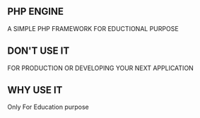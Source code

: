 ## PHP ENGINE 
A SIMPLE PHP FRAMEWORK FOR EDUCTIONAL PURPOSE

## DON'T USE IT
FOR PRODUCTION OR DEVELOPING YOUR NEXT APPLICATION
## WHY USE IT
Only For Education purpose
